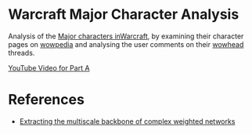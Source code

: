 # Warcraft Major Character Analysis
Analysis of the [Major characters inWarcraft](https://wowpedia.fandom.com/wiki/Major_characters), by examining their character pages on [wowpedia](https://wowpedia.fandom.com/wiki/Wowpedia) and analysing the user comments on their [wowhead](https://www.wowhead.com/) threads.



[YouTube Video for Part A](https://www.youtube.com/watch?v=JJx5f5nSYfs)



# References
- [Extracting the multiscale backbone of complex
weighted networks](https://www.pnas.org/content/pnas/106/16/6483.full.pdf)
